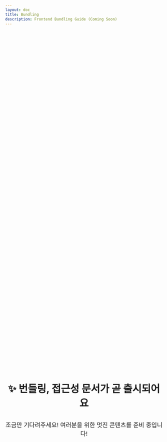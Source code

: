 ```yaml
---
layout: doc
title: Bundling
description: Frontend Bundling Guide (Coming Soon)
---
```


<div class="coming-soon">
  <h2>✨ 번들링, 접근성 문서가 곧 출시되어요</h2>
  <p>조금만 기다려주세요! 여러분을 위한 멋진 콘텐츠를 준비 중입니다!</p>
</div>

<style>
.coming-soon {
  display: flex;
  flex-direction: column;
  align-items: center;
  justify-content: center;
  min-height: 60vh;
  text-align: center;
  color: var(--vp-c-text-2);
}

.coming-soon h2 {
  font-size: 2rem;
  margin-bottom: 1rem;
  border: none;
}

.coming-soon p {
  font-size: 1.2rem;
}
</style>
